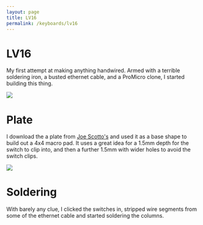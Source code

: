 ```yaml
---
layout: page
title: LV16
permalink: /keyboards/lv16
---
```


# LV16

My first attempt at making anything handwired. Armed with a terrible soldering iron, a busted ethernet cable, and a ProMicro clone, I started building this thing.

![]({{site.baseurl}}/assets/img/keeba/LV16_Caps.jpg)

# Plate

I download the a plate from [Joe Scotto's](www.github.com/joe-scatto) and used it as a base shape to build out a 4x4 macro pad. It uses a great idea for a 1.5mm depth for the switch to clip into, and then a further 1.5mm with wider holes to avoid the switch clips.

![]({{site.baseurl}}/assets/img/keeba/LV16/lv16_plate.png)

# Soldering

With barely any clue, I clicked the switches in, stripped wire segments from some of the ethernet cable and started soldering the columns.

